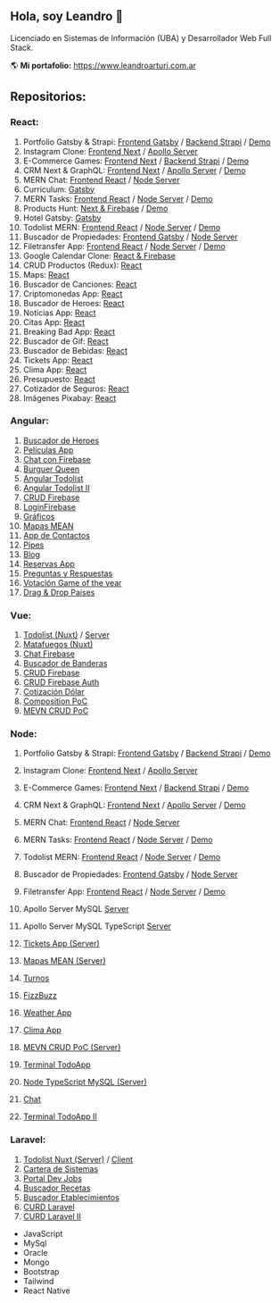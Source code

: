 ## Hola, soy Leandro 👋

Licenciado en Sistemas de Información (UBA) y Desarrollador Web Full Stack.

🌎 **Mi portafolio:** https://www.leandroarturi.com.ar 

## Repositorios:

### React:
1. Portfolio Gatsby & Strapi: [Frontend Gatsby](https://github.com/larturi/portfolio-gatsby) / [Backend Strapi](https://github.com/larturi/portfolio-strapi) / [Demo](https://leandroarturi.com.ar)
2. Instagram Clone: [Frontend Next](https://github.com/larturi/react-apollo-instaclone-client) / [Apollo Server](https://github.com/larturi/apollo-instaclone-server)
3. E-Commerce Games: [Frontend Next](https://github.com/larturi/react-ecommerce-client) / [Backend Strapi](https://github.com/larturi/strapi-ecommerce-server) / [Demo](http://cloudapp.com.ar/ecommerce-games)
4. CRM Next & GraphQL: [Frontend Next](https://github.com/larturi/react-graphql-crm) / [Apollo Server](https://github.com/larturi/node-graphql-crm) / [Demo](http://cloudapp.com.ar/crm-next-apollo)
5. MERN Chat: [Frontend React](https://github.com/larturi/react-chatapp-app) / [Node Server](https://github.com/larturi/node-chatapp-server)
6. Curriculum: [Gatsby](https://github.com/larturi/react-gatsby-curriculum)
7. MERN Tasks: [Frontend React](https://github.com/larturi/react-mern-tasks) / [Node Server](https://github.com/larturi/node-mern-tasks) / [Demo](http://mern-tasks.cloudapp.com.ar/)
8. Products Hunt: [Next & Firebase](https://github.com/larturi/react-next-producthunt) / [Demo](https://product-hunt-1f8d8.web.app)
9. Hotel Gatsby: [Gatsby](https://github.com/larturi/react-hotel-gatsby)
10. Todolist MERN: [Frontend React](https://github.com/larturi/react-todolist-mern-cliente) / [Node Server](https://github.com/larturi/node-todolist-mern-ts-server) / [Demo](http://www.todolist-mern.cloudapp.com.ar)
11. Buscador de Propiedades: [Frontend Gatsby](https://github.com/larturi/react-propiedades-front-gatsby) / [Node Server](https://github.com/larturi/node-propiedades-back)
12. Filetransfer App: [Frontend React](https://github.com/larturi/react-filetransfer-cliente) / [Node Server](https://github.com/larturi/node-filetransfer-backend) / [Demo](https://react-filetransfer-cliente.vercel.app/)
13. Google Calendar Clone: [React & Firebase](https://github.com/larturi/react-journal-app)
14. CRUD Productos (Redux): [React](https://github.com/larturi/react-redux-crud-productos)
15. Maps: [React](https://github.com/larturi/react-mapas-client)
16. Buscador de Canciones: [React](https://github.com/larturi/react-lyrics)
17. Criptomonedas App: [React](https://github.com/larturi/react-criptomonedas)
18. Buscador de Heroes: [React](https://github.com/larturi/react-heroes-app)
19. Noticias App: [React](https://github.com/larturi/react-noticias)
20. Citas App: [React](https://github.com/larturi/react-citas)
21. Breaking Bad App: [React](https://github.com/larturi/react-brakingbad-api)
22. Buscador de Gif: [React](https://github.com/larturi/react-gift-app)
23. Buscador de Bebidas: [React](https://github.com/larturi/react-drinks)
24. Tickets App: [React](https://github.com/larturi/react-tickets-app)
25. Clima App: [React](https://github.com/larturi/react-clima)
26. Presupuesto: [React](https://github.com/larturi/react-presupuesto)
27. Cotizador de Seguros: [React](https://github.com/larturi/react-cotizador)
28. Imágenes Pixabay: [React](https://github.com/larturi/react-imagenes-pixabay)

### Angular:
1. [Buscador de Heroes](https://github.com/larturi/angular-buscador-heroes)
2. [Películas App](https://github.com/larturi/angular-peliculas)
3. [Chat con Firebase](https://github.com/larturi/angular-firechat)
4. [Burguer Queen](https://github.com/larturi/angular-burguer-queen)
5. [Angular Todolist](https://github.com/larturi/angular-todolist)
6. [Angular Todolist II](https://github.com/larturi/angular-task-list)
7. [CRUD Firebase](https://github.com/larturi/angular-crud-firebase)
8. [LoginFirebase](https://github.com/larturi/angular-login-firebase)
9. [Gráficos](https://github.com/larturi/angular-graficos)
10. [Mapas MEAN](https://github.com/larturi/angular-mapas)
11. [App de Contactos](https://github.com/larturi/angular-contact-list)
12. [Pipes](https://github.com/larturi/angular-pipes)
13. [Blog](https://github.com/larturi/angular-blog)
14. [Reservas App](https://github.com/larturi/angular-reservas-peluqueria)
15. [Preguntas y Respuestas](https://github.com/larturi/angular-preguntas-respuestas)
16. [Votación Game of the year](https://github.com/larturi/angular-goty)
17. [Drag & Drop Países](https://github.com/larturi/angular-drag-drop-paises)

### Vue:
1. [Todolist (Nuxt)](https://github.com/larturi/vue-nuxt-todolist-client) / [Server](https://github.com/larturi/laravel-vue-todolist-backend)
2. [Matafuegos (Nuxt)](https://github.com/larturi/vue-nuxt-matafuegos)
3. [Chat Firebase](https://github.com/larturi/vue-auth-bd-chat-firebase)
4. [Buscador de Banderas](https://github.com/larturi/vue-buscador-banderas)
5. [CRUD Firebase](https://github.com/larturi/vue-crud-firebase)
6. [CRUD Firebase Auth](https://github.com/larturi/vue-crud-firebase-auth)
7. [Cotización Dólar](https://github.com/larturi/vue-axios-vuetify-dolar)
8. [Composition PoC](https://github.com/larturi/vue-composition-poc)
9. [MEVN CRUD PoC](https://github.com/larturi/vue-crud-node-frontend)

### Node:
1. Portfolio Gatsby & Strapi: [Frontend Gatsby](https://github.com/larturi/portfolio-gatsby) / [Backend Strapi](https://github.com/larturi/portfolio-strapi) / [Demo](https://leandroarturi.com.ar)
2. Instagram Clone: [Frontend Next](https://github.com/larturi/react-apollo-instaclone-client) / [Apollo Server](https://github.com/larturi/apollo-instaclone-server)
3. E-Commerce Games: [Frontend Next](https://github.com/larturi/react-ecommerce-client) / [Backend Strapi](https://github.com/larturi/strapi-ecommerce-server) / [Demo](http://cloudapp.com.ar/ecommerce-games)
4. CRM Next & GraphQL: [Frontend Next](https://github.com/larturi/react-graphql-crm) / [Apollo Server](https://github.com/larturi/node-graphql-crm) / [Demo](http://cloudapp.com.ar/crm-next-apollo)
5. MERN Chat: [Frontend React](https://github.com/larturi/react-chatapp-app) / [Node Server](https://github.com/larturi/node-chatapp-server)
6. MERN Tasks: [Frontend React](https://github.com/larturi/react-mern-tasks) / [Node Server](https://github.com/larturi/node-mern-tasks) / [Demo](http://mern-tasks.cloudapp.com.ar/)
7. Todolist MERN: [Frontend React](https://github.com/larturi/react-todolist-mern-cliente) / [Node Server](https://github.com/larturi/node-todolist-mern-ts-server) / [Demo](http://www.todolist-mern.cloudapp.com.ar)
8. Buscador de Propiedades: [Frontend Gatsby](https://github.com/larturi/react-propiedades-front-gatsby) / [Node Server](https://github.com/larturi/node-propiedades-back)
9. Filetransfer App: [Frontend React](https://github.com/larturi/react-filetransfer-cliente) / [Node Server](https://github.com/larturi/node-filetransfer-backend) / [Demo](https://react-filetransfer-cliente.vercel.app/)




9. Apollo Server MySQL [Server](https://github.com/larturi/apollo-graphql-mysql-server)
10. Apollo Server MySQL TypeScript [Server](https://github.com/larturi/apollo-graphql-typescript)
12. [Tickets App (Server)](https://github.com/larturi/-node-tickets-app-server)
13. [Mapas MEAN (Server)](https://github.com/larturi/node-mapas-server)
14. [Turnos](https://github.com/larturi/node-turnos)
15. [FizzBuzz](https://github.com/larturi/node-ts-fizzbuzz)
17. [Weather App](https://github.com/larturi/node-weather-app)
18. [Clima App](https://github.com/larturi/node-clima)
19. [MEVN CRUD PoC (Server)](https://github.com/larturi/vue-crud-node-backend)
20. [Terminal TodoApp](https://github.com/larturi/node-por-hacer)
21. [Node TypeScript MySQL (Server)](https://github.com/larturi/node-ts-mysql)
22. [Chat](https://github.com/larturi/node-socket-chat)
23. [Terminal TodoApp II](https://github.com/larturi/node-todolist-app)

### Laravel:
1. [Todolist Nuxt (Server)](https://github.com/larturi/laravel-vue-todolist-backend) / [Client](https://github.com/larturi/vue-nuxt-todolist-client)
2. [Cartera de Sistemas](https://github.com/larturi/laravel-cartera-sistemas)
3. [Portal Dev Jobs](https://github.com/larturi/laravel-devJobs)
4. [Buscador Recetas](https://github.com/larturi/laravel-recetas-cocina)
5. [Buscador Etablecimientos](https://github.com/larturi/laravel-establecimientos)
6. [CURD Laravel](https://github.com/larturi/laravel-abm)
7. [CURD Laravel II](https://github.com/larturi/laravel-abm2)




- JavaScript
- MySql
- Oracle
- Mongo
- Bootstrap
- Tailwind
- React Native





